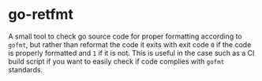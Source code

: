 # go-retfmt

A small tool to check go source code for proper formatting according to `gofmt`, but rather than reformat the code it exits with exit code `0` if the code is properly formatted and `1` if it is not. This is useful in the case such as a CI build script if you want to easily check if code complies with `gofmt` standards.

